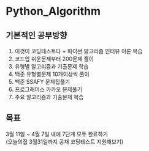 # Python_Algorithm

## 기본적인 공부방향
1. 이것이 코딩테스트다 + 파이썬 알고리즘 인터뷰 이론 복습
2. 코드업 쉬운문제부터 200문제 풀이
3. 유형별 알고리즘과 기출문제 학습
4. 백준 유형별문제 10개이상씩 풀이
5. 백준 SSAFY 문제집풀기
6. 프로그래머스 카카오 문제풀기
7. 주요 알고리즘과 기출문제 복습

## 목표
3월 11일 ~ 4월 7일 내에 7단계 모두 완료하기  
(오늘의집 3월31일까지 공채 코딩테스트 지원해보기)
